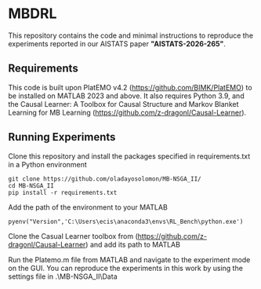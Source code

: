 # MBDRL

This repository contains the code and minimal instructions to reproduce the experiments reported in our AISTATS paper **"AISTATS-2026-265"**.

## Requirements
This code is built upon PlatEMO v4.2 (https://github.com/BIMK/PlatEMO) to be installed on MATLAB 2023 and above. It also requires Python 3.9, and the Causal Learner: A Toolbox for Causal Structure and Markov Blanket Learning for MB Learning (https://github.com/z-dragonl/Causal-Learner). <br />

## Running Experiments
Clone this repository and install the packages specified in requirements.txt in a Python environment<br />
```
git clone https://github.com/oladayosolomon/MB-NSGA_II/
cd MB-NSGA_II
pip install -r requirements.txt
```


Add the path of the environment to your MATLAB <br />

```
pyenv("Version",'C:\Users\ecis\anaconda3\envs\RL_Bench\python.exe')

```

Clone the Casual Learner toolbox from (https://github.com/z-dragonl/Causal-Learner) and add its path to MATLAB<br />

Run the Platemo.m file from MATLAB and navigate to the experiment mode on the GUI. You can reproduce the experiments in this work by using the settings file in .\MB-NSGA_II\Data




